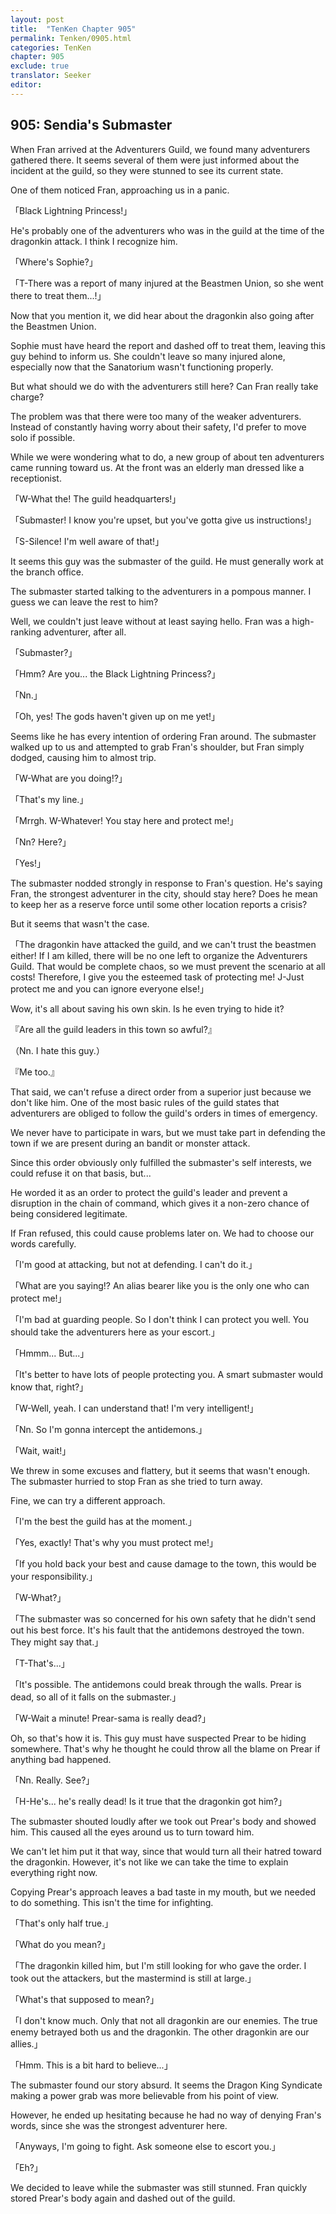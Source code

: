 ```yaml
---
layout: post
title:  "TenKen Chapter 905"
permalink: Tenken/0905.html
categories: TenKen
chapter: 905
exclude: true
translator: Seeker
editor: 
---
```

<h2>905: Sendia's Submaster</h2>

When Fran arrived at the Adventurers Guild, we found many adventurers gathered there. It seems several of them were just informed about the incident at the guild, so they were stunned to see its current state.

One of them noticed Fran, approaching us in a panic.

「Black Lightning Princess!」

He's probably one of the adventurers who was in the guild at the time of the dragonkin attack. I think I recognize him.

「Where's Sophie?」

「T-There was a report of many injured at the Beastmen Union, so she went there to treat them...!」

Now that you mention it, we did hear about the dragonkin also going after the Beastmen Union.

Sophie must have heard the report and dashed off to treat them, leaving this guy behind to inform us. She couldn't leave so many injured alone, especially now that the Sanatorium wasn't functioning properly.

But what should we do with the adventurers still here? Can Fran really take charge?

The problem was that there were too many of the weaker adventurers. Instead of constantly having worry about their safety, I'd prefer to move solo if possible.

While we were wondering what to do, a new group of about ten adventurers came running toward us. At the front was an elderly man dressed like a receptionist.

「W-What the! The guild headquarters!」

「Submaster! I know you're upset, but you've gotta give us instructions!」

「S-Silence! I'm well aware of that!」

It seems this guy was the submaster of the guild. He must generally work at the branch office.

The submaster started talking to the adventurers in a pompous manner. I guess we can leave the rest to him?

Well, we couldn't just leave without at least saying hello. Fran was a high-ranking adventurer, after all.

「Submaster?」

「Hmm? Are you... the Black Lightning Princess?」

「Nn.」

「Oh, yes! The gods haven't given up on me yet!」

Seems like he has every intention of ordering Fran around. The submaster walked up to us and attempted to grab Fran's shoulder, but Fran simply dodged, causing him to almost trip.

「W-What are you doing!?」

「That's my line.」

「Mrrgh. W-Whatever! You stay here and protect me!」

「Nn? Here?」

「Yes!」

The submaster nodded strongly in response to Fran's question. He's saying Fran, the strongest adventurer in the city, should stay here? Does he mean to keep her as a reserve force until some other location reports a crisis?

But it seems that wasn't the case.

「The dragonkin have attacked the guild, and we can't trust the beastmen either! If I am killed, there will be no one left to organize the Adventurers Guild. That would be complete chaos, so we must prevent the scenario at all costs! Therefore, I give you the esteemed task of protecting me! J-Just protect me and you can ignore everyone else!」

Wow, it's all about saving his own skin. Is he even trying to hide it?

『Are all the guild leaders in this town so awful?』

（Nn. I hate this guy.）

『Me too.』

That said, we can't refuse a direct order from a superior just because we don't like him. One of the most basic rules of the guild states that adventurers are obliged to follow the guild's orders in times of emergency.

We never have to participate in wars, but we must take part in defending the town if we are present during an bandit or monster attack.

Since this order obviously only fulfilled the submaster's self interests, we could refuse it on that basis, but...

He worded it as an order to protect the guild's leader and prevent a disruption in the chain of command, which gives it a non-zero chance of being considered legitimate.

If Fran refused, this could cause problems later on. We had to choose our words carefully.

「I'm good at attacking, but not at defending. I can't do it.」

「What are you saying!? An alias bearer like you is the only one who can protect me!」

「I'm bad at guarding people. So I don't think I can protect you well. You should take the adventurers here as your escort.」

「Hmmm... But...」

「It's better to have lots of people protecting you. A smart submaster would know that, right?」

「W-Well, yeah. I can understand that! I'm very intelligent!」

「Nn. So I'm gonna intercept the antidemons.」

「Wait, wait!」

We threw in some excuses and flattery, but it seems that wasn't enough. The submaster hurried to stop Fran as she tried to turn away.

Fine, we can try a different approach.

「I'm the best the guild has at the moment.」

「Yes, exactly! That's why you must protect me!」

「If you hold back your best and cause damage to the town, this would be your responsibility.」

「W-What?」

「The submaster was so concerned for his own safety that he didn't send out his best force. It's his fault that the antidemons destroyed the town. They might say that.」

「T-That's...」

「It's possible. The antidemons could break through the walls. Prear is dead, so all of it falls on the submaster.」

「W-Wait a minute! Prear-sama is really dead?」

Oh, so that's how it is. This guy must have suspected Prear to be hiding somewhere. That's why he thought he could throw all the blame on Prear if anything bad happened.

「Nn. Really. See?」

「H-He's... he's really dead! Is it true that the dragonkin got him?」

The submaster shouted loudly after we took out Prear's body and showed him. This caused all the eyes around us to turn toward him.

We can't let him put it that way, since that would turn all their hatred toward the dragonkin. However, it's not like we can take the time to explain everything right now.

Copying Prear's approach leaves a bad taste in my mouth, but we needed to do something. This isn't the time for infighting.

「That's only half true.」

「What do you mean?」

「The dragonkin killed him, but I'm still looking for who gave the order. I took out the attackers, but the mastermind is still at large.」

「What's that supposed to mean?」

「I don't know much. Only that not all dragonkin are our enemies. The true enemy betrayed both us and the dragonkin. The other dragonkin are our allies.」

「Hmm. This is a bit hard to believe...」

The submaster found our story absurd. It seems the Dragon King Syndicate making a power grab was more believable from his point of view.

However, he ended up hesitating because he had no way of denying Fran's words, since she was the strongest adventurer here.

「Anyways, I'm going to fight. Ask someone else to escort you.」

「Eh?」

We decided to leave while the submaster was still stunned. Fran quickly stored Prear's body again and dashed out of the guild.



